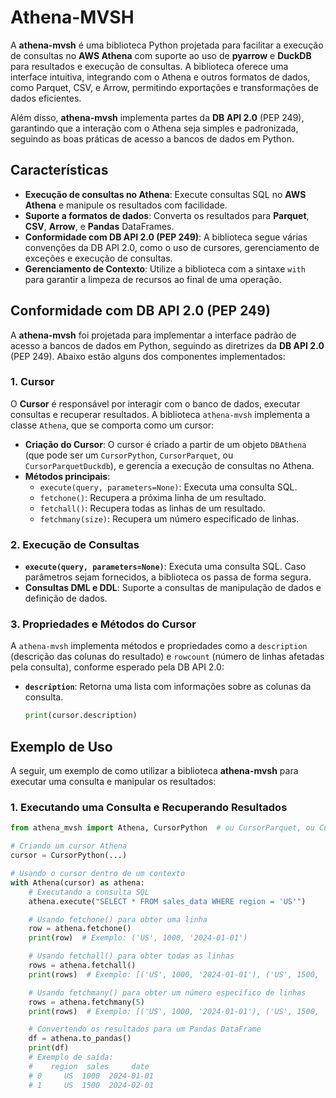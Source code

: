 # Athena-MVSH

A **athena-mvsh** é uma biblioteca Python projetada para facilitar a execução de consultas no **AWS Athena** com suporte ao uso de **pyarrow** e **DuckDB** para resultados e execução de consultas. A biblioteca oferece uma interface intuitiva, integrando com o Athena e outros formatos de dados, como Parquet, CSV, e Arrow, permitindo exportações e transformações de dados eficientes.

Além disso, **athena-mvsh** implementa partes da **DB API 2.0** (PEP 249), garantindo que a interação com o Athena seja simples e padronizada, seguindo as boas práticas de acesso a bancos de dados em Python.

## Características

- **Execução de consultas no Athena**: Execute consultas SQL no **AWS Athena** e manipule os resultados com facilidade.
- **Suporte a formatos de dados**: Converta os resultados para **Parquet**, **CSV**, **Arrow**, e **Pandas** DataFrames.
- **Conformidade com DB API 2.0 (PEP 249)**: A biblioteca segue várias convenções da DB API 2.0, como o uso de cursores, gerenciamento de exceções e execução de consultas.
- **Gerenciamento de Contexto**: Utilize a biblioteca com a sintaxe `with` para garantir a limpeza de recursos ao final de uma operação.

## Conformidade com DB API 2.0 (PEP 249)

A **athena-mvsh** foi projetada para implementar a interface padrão de acesso a bancos de dados em Python, seguindo as diretrizes da **DB API 2.0** (PEP 249). Abaixo estão alguns dos componentes implementados:

### 1. **Cursor**

O **Cursor** é responsável por interagir com o banco de dados, executar consultas e recuperar resultados. A biblioteca `athena-mvsh` implementa a classe `Athena`, que se comporta como um cursor:

- **Criação do Cursor**: O cursor é criado a partir de um objeto `DBAthena` (que pode ser um `CursorPython`, `CursorParquet`, ou `CursorParquetDuckdb`), e gerencia a execução de consultas no Athena.
- **Métodos principais**:
  - `execute(query, parameters=None)`: Executa uma consulta SQL.
  - `fetchone()`: Recupera a próxima linha de um resultado.
  - `fetchall()`: Recupera todas as linhas de um resultado.
  - `fetchmany(size)`: Recupera um número especificado de linhas.

### 2. **Execução de Consultas**

- **`execute(query, parameters=None)`**: Executa uma consulta SQL. Caso parâmetros sejam fornecidos, a biblioteca os passa de forma segura.
- **Consultas DML e DDL**: Suporte a consultas de manipulação de dados e definição de dados.

### 3. **Propriedades e Métodos do Cursor**

A `athena-mvsh` implementa métodos e propriedades como a `description` (descrição das colunas do resultado) e `rowcount` (número de linhas afetadas pela consulta), conforme esperado pela DB API 2.0:

- **`description`**: Retorna uma lista com informações sobre as colunas da consulta.
  ```python
  print(cursor.description)
  ```

## Exemplo de Uso

A seguir, um exemplo de como utilizar a biblioteca **athena-mvsh** para executar uma consulta e manipular os resultados:

### 1. **Executando uma Consulta e Recuperando Resultados**

```python
from athena_mvsh import Athena, CursorPython  # ou CursorParquet, ou CursorParquetDuckdb

# Criando um cursor Athena
cursor = CursorPython(...)

# Usando o cursor dentro de um contexto
with Athena(cursor) as athena:
    # Executando a consulta SQL
    athena.execute("SELECT * FROM sales_data WHERE region = 'US'")

    # Usando fetchone() para obter uma linha
    row = athena.fetchone()
    print(row)  # Exemplo: ('US', 1000, '2024-01-01')

    # Usando fetchall() para obter todas as linhas
    rows = athena.fetchall()
    print(rows)  # Exemplo: [('US', 1000, '2024-01-01'), ('US', 1500, '2024-02-01')]

    # Usando fetchmany() para obter um número específico de linhas
    rows = athena.fetchmany(5)
    print(rows)  # Exemplo: [('US', 1000, '2024-01-01'), ('US', 1500, '2024-02-01')]

    # Convertendo os resultados para um Pandas DataFrame
    df = athena.to_pandas()
    print(df)
    # Exemplo de saída:
    #    region  sales     date
    # 0     US  1000  2024-01-01
    # 1     US  1500  2024-02-01
```